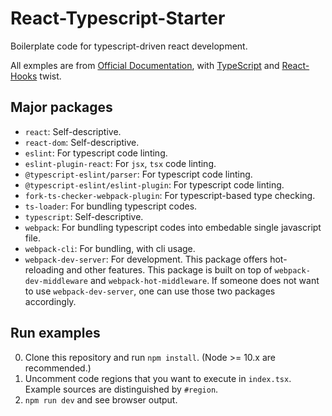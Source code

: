 # React-Typescript-Starter

Boilerplate code for typescript-driven react development.  
  
All exmples are from [Official Documentation](https://reactjs.org), with [TypeScript](https://www.typescriptlang.org/) and [React-Hooks](https://reactjs.org/docs/hooks-intro.html) twist.  
  
## Major packages  
  
- `react`: Self-descriptive.
- `react-dom`: Self-descriptive.
- `eslint`: For typescript code linting.
- `eslint-plugin-react`: For `jsx`, `tsx` code linting.
- `@typescript-eslint/parser`: For typescript code linting.
- `@typescript-eslint/eslint-plugin`: For typescript code linting.
- `fork-ts-checker-webpack-plugin`: For typescript-based type checking.
- `ts-loader`: For bundling typescript codes.
- `typescript`: Self-descriptive.
- `webpack`: For bundling typescript codes into embedable single javascript file.
- `webpack-cli`: For bundling, with cli usage.
- `webpack-dev-server`: For development. This package offers hot-reloading and other features. This package is built on top of `webpack-dev-middleware` and `webpack-hot-middleware`. If someone does not want to use `webpack-dev-server`, one can use those two packages accordingly.  
  
## Run examples  
  
0. Clone this repository and run `npm install`. (Node >= 10.x are recommended.)
1. Uncomment code regions that you want to execute in `index.tsx`. Example sources are distinguished by `#region`.
2. `npm run dev` and see browser output.